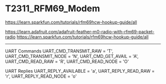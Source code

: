 # T2311_RFM69_Modem


https://learn.sparkfun.com/tutorials/rfm69hcw-hookup-guide/all

https://learn.adafruit.com/adafruit-feather-m0-radio-with-rfm69-packet-radio
https://learn.sparkfun.com/tutorials/rfm69hcw-hookup-guide/all
*******************************************************************************
UART Commands
  UART_CMD_TRANSMIT_RAW   = 'T',
  UART_CMD_TRANSMIT_NODE  = 'N',
  UART_CMD_GET_AVAIL      = 'A',
  UART_CMD_READ_RAW       = 'R',
  UART_CMD_READ_NODE      = 'O' 

UART Replies
  UART_REPLY_AVAILABLE    = 'a',
  UART_REPLY_READ_RAW     = 'r',
  UART_REPLY_READ_NODE    = 'o' 


